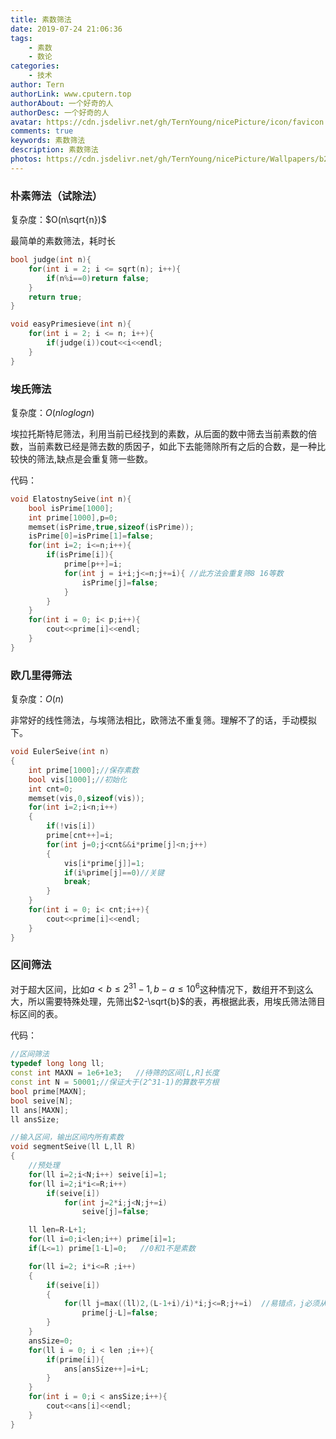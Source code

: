 ```yaml
---
title: 素数筛法
date: 2019-07-24 21:06:36
tags:
	- 素数
	- 数论
categories:
	- 技术
author: Tern
authorLink: www.cputern.top
authorAbout: 一个好奇的人
authorDesc: 一个好奇的人
avatar: https://cdn.jsdelivr.net/gh/TernYoung/nicePicture/icon/favicon.png
comments: true
keywords: 素数筛法
description: 素数筛法
photos: https://cdn.jsdelivr.net/gh/TernYoung/nicePicture/Wallpapers/b2.png
---
```



### 朴素筛法（试除法）

复杂度：$O(n\sqrt{n})$

最简单的素数筛法，耗时长

```c++
bool judge(int n){
    for(int i = 2; i <= sqrt(n); i++){
        if(n%i==0)return false;
    }
    return true;
}

void easyPrimesieve(int n){
    for(int i = 2; i <= n; i++){
        if(judge(i))cout<<i<<endl;
    }
}
```



### 埃氏筛法

复杂度：$O(nloglogn)$ 

埃拉托斯特尼筛法，利用当前已经找到的素数，从后面的数中筛去当前素数的倍数，当前素数已经是筛去数的质因子，如此下去能筛除所有之后的合数，是一种比较快的筛法,缺点是会重复筛一些数。

代码：

```c++
void ElatostnySeive(int n){
    bool isPrime[1000];
    int prime[1000],p=0;
    memset(isPrime,true,sizeof(isPrime));
    isPrime[0]=isPrime[1]=false;
    for(int i=2; i<=n;i++){
        if(isPrime[i]){
            prime[p++]=i;
            for(int j = i+i;j<=n;j+=i){ //此方法会重复筛8 16等数
                isPrime[j]=false;
            }
        }
    }
    for(int i = 0; i< p;i++){
        cout<<prime[i]<<endl;
    }
}
```



### 欧几里得筛法

复杂度：$O(n)$

非常好的线性筛法，与埃筛法相比，欧筛法不重复筛。理解不了的话，手动模拟下。

```c++
void EulerSeive(int n)
{
    int prime[1000];//保存素数
	bool vis[1000];//初始化
	int cnt=0;
	memset(vis,0,sizeof(vis));
	for(int i=2;i<n;i++)
	{
		if(!vis[i])
		prime[cnt++]=i;
		for(int j=0;j<cnt&&i*prime[j]<n;j++)
		{
			vis[i*prime[j]]=1;
			if(i%prime[j]==0)//关键
			break;
		}
	}
	for(int i = 0; i< cnt;i++){
        cout<<prime[i]<<endl;
    }
}
```



### 区间筛法

对于超大区间，比如$a<b\le2^{31}-1,b-a\le10^6$这种情况下，数组开不到这么大，所以需要特殊处理，先筛出$2-\sqrt{b}$的表，再根据此表，用埃氏筛法筛目标区间的表。

代码：

```c++
//区间筛法
typedef long long ll;
const int MAXN = 1e6+1e3;   //待筛的区间[L,R]长度
const int N = 50001;//保证大于(2^31-1)的算数平方根
bool prime[MAXN];
bool seive[N];
ll ans[MAXN];
ll ansSize;

//输入区间，输出区间内所有素数
void segmentSeive(ll L,ll R)
{
    //预处理
    for(ll i=2;i<N;i++) seive[i]=1;
    for(ll i=2;i*i<=R;i++)
        if(seive[i])
            for(int j=2*i;j<N;j+=i)
                seive[j]=false;

    ll len=R-L+1;
    for(ll i=0;i<len;i++) prime[i]=1;
    if(L<=1) prime[1-L]=0;   //0和1不是素数

    for(ll i=2; i*i<=R ;i++)
    {
        if(seive[i])
        {
            for(ll j=max((ll)2,(L-1+i)/i)*i;j<=R;j+=i)  //易错点，j必须从大于1，因为L可能小于i，但是seive[i]是素数。
                prime[j-L]=false;
        }
    }
    ansSize=0;
    for(ll i = 0; i < len ;i++){
        if(prime[i]){
            ans[ansSize++]=i+L;
        }
    }
    for(int i = 0;i < ansSize;i++){
        cout<<ans[i]<<endl;
    }
}
```

